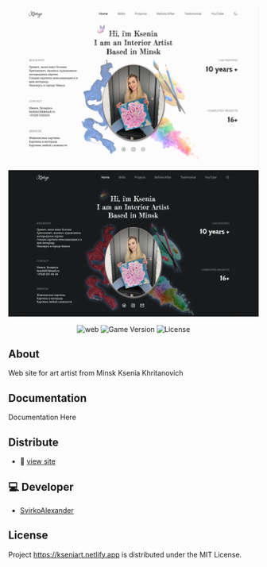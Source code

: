 <p align="center">
      <img src="fon.png" width="726">
       <img src="fontwo.png" width="726">
</p>

<p align="center">
   <img src="https://img.shields.io/badge/version-chrome-green" alt="web">
   <img src="https://img.shields.io/badge/-HTML%20%2F%20CSS-purple" alt="Game Version">
   <img src="https://img.shields.io/badge/-JS%20%2F%20Swiper%20%2F%20Scroll%20js-yellow" alt="License">
</p>

## About

Web site for art artist from Minsk Ksenia Khritanovich

## Documentation

Documentation Here

## Distribute

- 👀 [
view site](https://kseniart.netlify.app)


## 💻 Developer

- [SvirkoAlexander](https://github.com/SvirkoAlexander)

## License 

Project https://kseniart.netlify.app is distributed under the MIT License.
